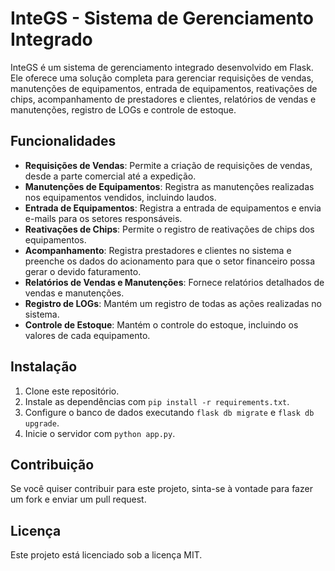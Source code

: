# InteGS - Sistema de Gerenciamento Integrado

InteGS é um sistema de gerenciamento integrado desenvolvido em Flask. Ele oferece uma solução completa para gerenciar requisições de vendas, manutenções de equipamentos, entrada de equipamentos, reativações de chips, acompanhamento de prestadores e clientes, relatórios de vendas e manutenções, registro de LOGs e controle de estoque.

## Funcionalidades

- **Requisições de Vendas**: Permite a criação de requisições de vendas, desde a parte comercial até a expedição.
- **Manutenções de Equipamentos**: Registra as manutenções realizadas nos equipamentos vendidos, incluindo laudos.
- **Entrada de Equipamentos**: Registra a entrada de equipamentos e envia e-mails para os setores responsáveis.
- **Reativações de Chips**: Permite o registro de reativações de chips dos equipamentos.
- **Acompanhamento**: Registra prestadores e clientes no sistema e preenche os dados do acionamento para que o setor financeiro possa gerar o devido faturamento.
- **Relatórios de Vendas e Manutenções**: Fornece relatórios detalhados de vendas e manutenções.
- **Registro de LOGs**: Mantém um registro de todas as ações realizadas no sistema.
- **Controle de Estoque**: Mantém o controle do estoque, incluindo os valores de cada equipamento.

## Instalação

1. Clone este repositório.
2. Instale as dependências com `pip install -r requirements.txt`.
3. Configure o banco de dados executando `flask db migrate` e `flask db upgrade`.
4. Inicie o servidor com `python app.py`.

## Contribuição

Se você quiser contribuir para este projeto, sinta-se à vontade para fazer um fork e enviar um pull request.

## Licença

Este projeto está licenciado sob a licença MIT.
